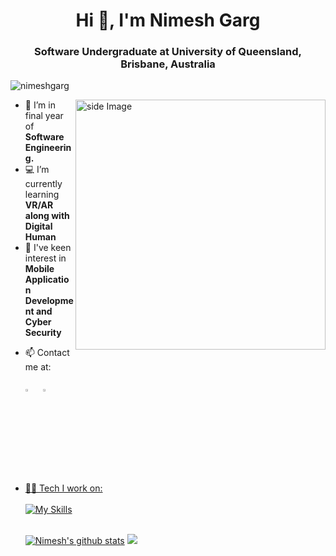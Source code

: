 <h1 align="center">Hi 👋, I'm Nimesh Garg </h1>
<h3 align="center">Software Undergraduate at University of Queensland, Brisbane, Australia</h3>
<img src="https://komarev.com/ghpvc/?username=nimeshgarg&label=Profile%20views&color=0e75b6&style=flat" alt="nimeshgarg" /> </p>
<img src="https://media.giphy.com/media/qgQUggAC3Pfv687qPC/giphy.gif" alt="side Image" align="right" width="400" height="auto">

- 🏦 I’m in final year of **Software Engineering.**
- 💻 I’m currently learning **VR/AR along with Digital Human**
- 🤔 I've keen interest in **Mobile Application Development and Cyber Security**
<!-- - ⚡ I’m looking for opportunities to collaborate on projects on **App Dev** -->
- 📫 Contact me at: <br><br>
  [<img src="https://img.icons8.com/color/48/000000/linkedin.png" width="3.5%"/>](https://www.linkedin.com/in/nimeshgarg/) &nbsp; <a href="mailto:nimeshgarg10@gmail.com"> <img src="https://img.icons8.com/fluent/48/000000/gmail.png" width="3.5%"/>
- 🧑‍💻 Tech I work on: <br><br>
[![My Skills](https://skillicons.dev/icons?i=cpp,gcp,flutter,py,js,ts,html,css,react,nextjs,docker,haskell,mongodb,express,nodejs,tensorflow,terraform,aws,github,figma,java,anaconda,androidstudio,firebase,azure,bitbucket,dart,flask,git,md,mongodb,mysql,nginx,nodejs,opencv,postgres,postman,unreal&perline=6)](https://skillicons.dev)<br><br>

  <p>
  <a align="left" href="https://git.io/streak-stats"><img src="https://github-readme-streak-stats.herokuapp.com/?user=nimeshgarg&theme=dark" alt="Nimesh's github stats"></a>
  <a align="right" href="https://github.com/nimeshgarg/github-readme-stats"><img src="https://github-readme-stats.vercel.app/api?username=nimeshgarg&theme=dark&hide_border=false&include_all_commits=true&count_private=true"></a>
</p>

<!-- <p><img align="right" width="400" src="https://github-readme-streak-stats.herokuapp.com/?user=nimeshgarg&" alt="nimeshgarg" /></p> -->
